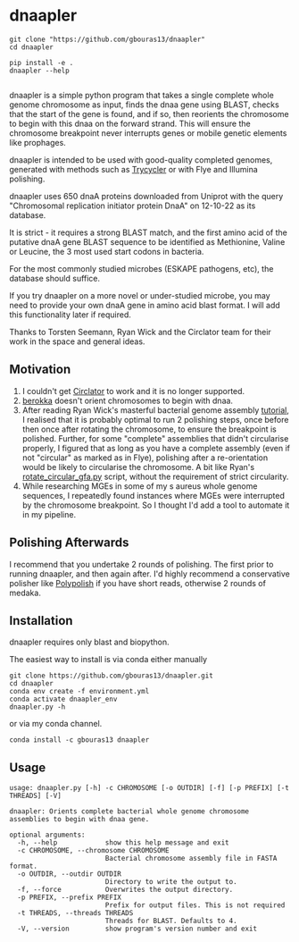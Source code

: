 # dnaapler

```
git clone "https://github.com/gbouras13/dnaapler"
cd dnaapler

pip install -e .
dnaapler --help


```


dnaapler is a simple python program that takes a single complete whole genome chromosome as input, finds the dnaa gene using BLAST, checks that the start of the gene is found, and if so, then reorients the chromosome to begin with this dnaa on the forward strand. This will ensure the chromosome breakpoint never interrupts genes or mobile genetic elements like prophages.

dnaapler is intended to be used with good-quality completed genomes, generated with methods such as [Trycycler](https://github.com/rrwick/Trycycler/wiki) or with Flye and Illumina polishing.

dnaapler uses 650 dnaA proteins downloaded from Uniprot with the query "Chromosomal replication initiator protein DnaA" on 12-10-22 as its database. 

It is strict - it requires a strong BLAST match, and the first amino acid of the putative dnaA gene BLAST sequence to be identified as Methionine, Valine or Leucine, the 3 most used start codons in bacteria. 

For the most commonly studied microbes (ESKAPE pathogens, etc), the database should suffice.

If you try dnaapler on a more novel or under-studied microbe, you may need to provide your own dnaA gene in amino acid blast format. I will add this functionality later if required.

Thanks to Torsten Seemann, Ryan Wick and the Circlator team for their work in the space and general ideas.

Motivation
------------

1. I couldn't get [Circlator](https://sanger-pathogens.github.io/circlator/) to work and it is no longer supported.
2. [berokka](https://github.com/tseemann/berokka) doesn't orient chromosomes to begin with dnaa.
3. After reading Ryan Wick's masterful bacterial genome assembly [tutorial](https://github.com/rrwick/Perfect-bacterial-genome-tutorial/wiki), I realised that it is probably optimal to run 2 polishing steps, once before then once after rotating the chromosome, to ensure the breakpoint is polished. Further, for some "complete" assemblies that didn't circularise properly, I figured that as long as you have a complete assembly (even if not "circular" as marked as in Flye), polishing after a re-orientation would be likely to circularise the chromosome. A bit like Ryan's [rotate_circular_gfa.py](https://github.com/rrwick/Perfect-bacterial-genome-tutorial/blob/main/scripts/rotate_circular_gfa.py) script, without the requirement of strict circularity.
4. While researching MGEs in some of my s aureus whole genome sequences, I repeatedly found instances where MGEs were interrupted by the chromosome breakpoint. So I thought I'd add a tool to automate it in my pipeline. 

Polishing Afterwards
-----------

I recommend that you undertake 2 rounds of polishing. The first prior to running dnaapler, and then again after. I'd highly recommend a conservative polisher like [Polypolish](https://github.com/rrwick/Polypolish) if you have short reads, otherwise 2 rounds of medaka.

Installation
----------

dnaapler requires only blast and biopython.

The easiest way to install is via conda either manually

```
git clone https://github.com/gbouras13/dnaapler.git
cd dnaapler
conda env create -f environment.yml
conda activate dnaapler_env
dnaapler.py -h
```

or via my conda channel.

```
conda install -c gbouras13 dnaapler
```

Usage
----------

```
usage: dnaapler.py [-h] -c CHROMOSOME [-o OUTDIR] [-f] [-p PREFIX] [-t THREADS] [-V]

dnaapler: Orients complete bacterial whole genome chromosome assemblies to begin with dnaa gene.

optional arguments:
  -h, --help            show this help message and exit
  -c CHROMOSOME, --chromosome CHROMOSOME
                        Bacterial chromosome assembly file in FASTA format.
  -o OUTDIR, --outdir OUTDIR
                        Directory to write the output to.
  -f, --force           Overwrites the output directory.
  -p PREFIX, --prefix PREFIX
                        Prefix for output files. This is not required
  -t THREADS, --threads THREADS
                        Threads for BLAST. Defaults to 4.
  -V, --version         show program's version number and exit
```
